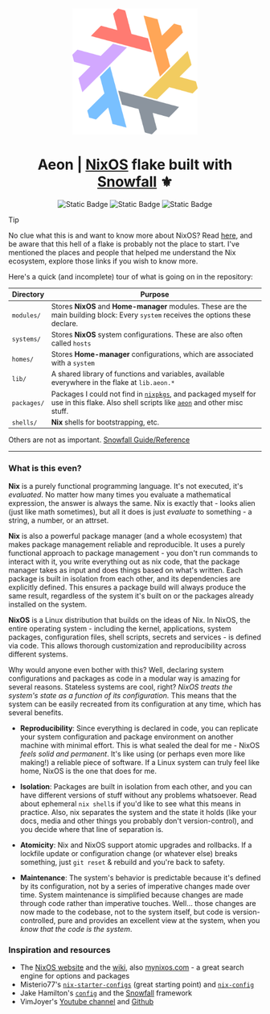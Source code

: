<h3 align="center"> 
    <img src="./.github/assets/nix-flake.png" width="250px"/>
</h3>
<h1 align="center">
    Aeon | <a href="https://nixos.org">NixOS</a> flake built with <a href="https://github.com/snowfallorg/lib">Snowfall</a> ⚜️ 
</h1>

<div align="center">
    <img alt="Static Badge" src="https://img.shields.io/badge/NixOS-24.11-d2a8ff?style=for-the-badge&logo=NixOS&logoColor=cba6f7&labelColor=161B22">
    <img alt="Static Badge" src="https://img.shields.io/badge/State-Forever_WIP-ff938c?style=for-the-badge&logo=fireship&logoColor=ff938c&labelColor=161B22">
    <img alt="Static Badge" src="https://img.shields.io/badge/Powered_by-Sleep_deprivation-79c0ff?style=for-the-badge&logo=nuke&logoColor=79c0ff&labelColor=161B22">
</div>

> [!TIP]
> No clue what this is and want to know more about NixOS? Read [here](#what-is-this-even), and be aware that this hell of a flake is probably not the place to start. I've mentioned the places and people that helped me understand the Nix ecosystem, explore those links if you wish to know more.

Here's a quick (and incomplete) tour of what is going on in the repository:

| Directory   | Purpose |
| ----------- | ------- |
| `modules/`  | Stores **NixOS** and **Home-manager** modules. These are the main building block: Every `system` receives the options these declare. |
| `systems/`  | Stores **NixOS** system configurations. These are also often called `hosts` |
| `homes/`    | Stores **Home-manager** configurations, which are associated with a `system` |
| `lib/`      | A shared library of functions and variables, available everywhere in the flake at `lib.aeon.*` |
| `packages/` | Packages I could not find in [`nixpkgs`](https://github.com/nixos/nixpkgs), and packaged myself for use in this flake. Also shell scripts like [`aeon`](https://github.com/mxxntype/Aeon-snowfall/blob/main/packages/aeon/default.nix) and other misc stuff. |
| `shells/`   | **Nix** shells for bootstrapping, etc. |

Others are not as important. [Snowfall Guide/Reference](https://snowfall.org/guides/lib/quickstart/)

---

### What is this even?

**Nix** is a purely functional programming language. It's not executed, it's *evaluated*. No matter how many times you evaluate a mathematical expression, the answer is always the same. Nix is exactly that - looks alien (just like math sometimes), but all it does is just *evaluate* to something - a string, a number, or an attrset.

**Nix** is also a powerful package manager (and a whole ecosystem) that makes package management reliable and reproducible. It uses a purely functional approach to package management - you don't run commands to interact with it, you write everything out as nix code, that the package manager takes as input and does things based on what's written. Each package is built in isolation from each other, and its dependencies are explicitly defined. This ensures a package build will always produce the same result, regardless of the system it's built on or the packages already installed on the system.

**NixOS** is a Linux distribution that builds on the ideas of Nix. In NixOS, the entire operating system - including the kernel, applications, system packages, configuration files, shell scripts, secrets and services - is defined via code. This allows thorough customization and reproducibility across different systems.

Why would anyone even bother with this? Well, declaring system configurations and packages as code in a modular way is amazing for several reasons. Stateless systems are cool, right? *NixOS treats the system's state as a function of its configuration.* This means that the system can be easily recreated from its configuration at any time, which has several benefits.

- **Reproducibility**: Since everything is declared in code, you can replicate your system configuration and package environment on another machine with minimal effort. This is what sealed the deal for me - NixOS *feels solid and permanent*. It's like using (or perhaps even more like making!) a reliable piece of software. If a Linux system can truly feel like home, NixOS is the one that does for me.

- **Isolation**: Packages are built in isolation from each other, and you can have different versions of stuff without any problems whatsoever. Read about ephemeral `nix shell`s if you'd like to see what this means in practice. Also, nix separates the system and the state it holds (like your docs, media and other things you probably don't version-control), and you decide where that line of separation is.

- **Atomicity**: Nix and NixOS support atomic upgrades and rollbacks. If a lockfile update or configuration change (or whatever else) breaks something, just `git reset` & rebuild and you're back to safety.

- **Maintenance**: The system's behavior is predictable because it's defined by its configuration, not by a series of imperative changes made over time. System maintenance is simplified because changes are made through code rather than imperative touches. Well... those changes are now made to the codebase, not to the system itself, but code is version-controlled, pure and provides an excellent view at the system, when you *know that the code is the system*.

### Inspiration and resources

- The [NixOS website](https://nixos.org) and the [wiki](https://nixos.wiki), also [mynixos.com](https://mynixos.com/) - a great search engine for options and packages
- Misterio77's [`nix-starter-configs`](https://github.com/Misterio77/nix-starter-configs) (great starting point) and [`nix-config`](https://github.com/Misterio77/nix-config)
- Jake Hamilton's [`config`](https://github.com/jakehamilton/config) and the [Snowfall](https://github.com/snowfallorg/lib) framework
- VimJoyer's [Youtube channel](https://www.youtube.com/channel/UC_zBdZ0_H_jn41FDRG7q4Tw) and [Github](https://github.com/vimjoyer)
